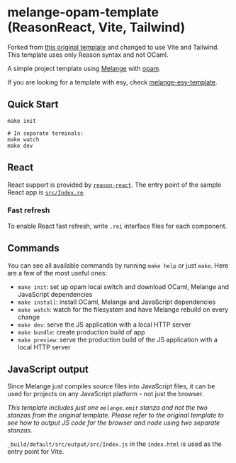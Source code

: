 # melange-opam-template (ReasonReact, Vite, Tailwind)

Forked from [this original template](https://github.com/melange-re/melange-opam-template) and changed to use Vite and Tailwind. This template uses only Reason syntax and not OCaml.

A simple project template using [Melange](https://github.com/melange-re/melange)
with [opam](https://opam.ocaml.org/).

If you are looking for a template with esy, check [melange-esy-template](https://github.com/melange-re/melange-esy-template).

## Quick Start

```shell
make init

# In separate terminals:
make watch
make dev
```

## React

React support is provided by [`reason-react`](https://github.com/reasonml/reason-react/). The entry point of the sample React app is [`src/Index.re`](src/Index.re).

### Fast refresh

To enable React fast refresh, write `.rei` interface files for each component.

## Commands

You can see all available commands by running `make help` or just `make`. Here
are a few of the most useful ones:

- `make init`: set up opam local switch and download OCaml, Melange and
  JavaScript dependencies
- `make install`: install OCaml, Melange and JavaScript dependencies
- `make watch`: watch for the filesystem and have Melange rebuild on every
  change
- `make dev`: serve the JS application with a local HTTP server
- `make bundle`: create production build of app
- `make preview`: serve the production build of the JS application with a local HTTP server

## JavaScript output

Since Melange just compiles source files into JavaScript files, it can be used
for projects on any JavaScript platform - not just the browser.

_This template includes just one `melange.emit` stanza and not the two stanzas from the original template. Please refer to the original template to see how to output JS code for the browser and node using two separate stanzas._

`_build/default/src/output/src/Index.js` in the `index.html` is used as the entry point for Vite.
